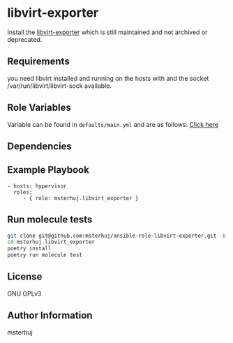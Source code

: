 libvirt-exporter
=========

Install the [libvirt-exporter](https://github.com/inovex/prometheus-libvirt-exporter) which is still maintained and not archived or deprecated.

Requirements
------------

you need libvirt installed and running on the hosts with and the socket /var/run/libvirt/libvirt-sock available.

Role Variables
--------------

Variable can be found in `defaults/main.yml` and are as follows: [Click here](defaults/main.yml)

Dependencies
------------

Example Playbook
----------------

    - hosts: hypervisor
      roles:
         - { role: msterhuj.libvirt_exporter }

Run molecule tests
------------------

```bash
git clone git@github.com:msterhuj/ansible-role-libvirt-exporter.git -b master msterhuj.libvirt_exporter
cd msterhuj.libvirt_exporter
poetry install
poetry run molecule test
```

License
-------

GNU GPLv3

Author Information
------------------

msterhuj
